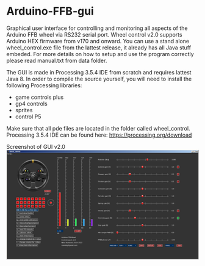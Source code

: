# Arduino-FFB-gui
Graphical user interface for controlling and monitoring all aspects of the Arduino FFB wheel via RS232 serial port. Wheel control v2.0 supports Arduino HEX firmware from v170 and onward. You can use a stand alone wheel_control.exe file from the lattest release, it already has all Java stuff embeded. For more details on how to setup and use the program correctly please read manual.txt from data folder.

The GUI is made in Processing 3.5.4 IDE from scratch and requires lattest Java 8. In order to compile the source yourself, you will need to install the following Processing libraries:
- game controls plus
- gp4 controls
- sprites
- control P5

Make sure that all pde files are located in the folder called wheel_control. Processing 3.5.4 IDE can be found here: https://processing.org/download

Screenshot of GUI v2.0
![plot](./data/Wheel_control_v2_0.png)
